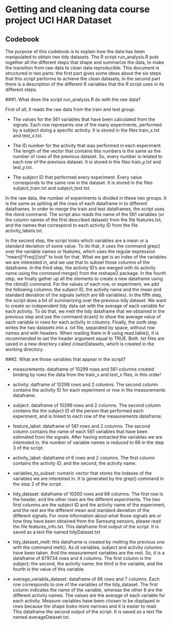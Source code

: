 Getting and cleaning data course project
UCI HAR Dataset
============================================================================================================================================================
Codebook
------------------------------------------------------------------------------------------------------------------------------------------------------------
The purpose of this codebook is to explain how the data has been manipulated to obtain two tidy datasets. The R script run_analysis.R puts together all the different steps that shape and summarize the data, to make the transition from raw data to clean data reproducible. 
This document is structured in two parts: the first part gives some ideas about the six steps that this script performs to achieve the clean datasets; in the second part there is a description of the different R variables that the R script uses in its different steps.

###1. What does the script run_analysis.R do with the raw data?

First of all, it reads the raw data from the train and test group: 
* The values for the 561 variables that have been calculated from the signals. Each row represents one of the many experiments, performed by a subject doing a specific activity. It is stored in the files train_x.txt and test_x.txt.

* The ID number for the activity that was performed in each experiment. The length of the vector that contains this numbers is the same as the number of rows of the previous dataset. So, every number is related to each row of the previous dataset. It is stored in the files train_y.txt and test_y.txt.

* The subject ID that performed every experiment. Every value corresponds to the same row in the dataset. It is stored in the files subject_train.txt and subject_test.txt.

In the raw data, the number of experiments is divided in these two groups. It is the same as spliting all the rows of each dataframe in to different dataframes. In order to merge the train and test dataframes, the script uses the rbind command.
The script also reads the name of the 561 variables (or the column names of the first described dataset) from the file features.txt, and the names that correspond to each activity ID from the file activity_labels.txt.

In the second step, the script looks which variables are a mean or a standard deviation of some value. To do that, it uses the command grep() over the variable names or features, which uses the regular expression "mean([^Freq])|std" to look for that. What we get is an index of the variables we are interested in, and we use that to subset those columns of the dataframe.
In the third step, the activity ID’s are merged with its activity name using the command merge() from the reshape2 package.
In the fourth step, we finally gather up all the elements to create a new dataframe using the cbind() command. For the values of each row, or experiment, we add the following columns: the subject ID, the activity name and the mean and standard deviation of the signals (which are 66 variables).
In the fifth step, the script does a bit of summarizing over the previous tidy dataset. We want to create an independent tidy data set with the average of each variable for each activity. To do that, we melt the tidy dataframe that we obtained in the previous step and use the command dcast() to show the average value of each variable in rows for each activity in columns.
Finally, the sixth step writes the two datasets into a .txt file, separated by space, without row names and with headers.  When reading them in R using read.table(), it is recommended to set the header argument equal  to TRUE. Both .txt files are saved in a new directory called /cleanDatasets, which is created in the working directory.

###2. What are those variables that appear in the script?

* measurements: dataframe of 10299 rows and 561 columns created binding by rows the data from the train_x and test_x files, in this order!

* activity: datframe of 10299 rows and 2 columns. The second column contains the activity ID for each experiment or row in the measurements dataframe.

* subject: dataframe of 10299 rows and 2 columns. The second column contains the the subject ID of the person that performed each experiment, and is linked to each row of the measurements dataframe.

* feature_label: dataframe of 561 rows and 2 columns. The second column contains the name of each 561 variables that have been estimated from the signals. After having extracted the variables we are interested in, the number of variable names is reduced to 66 in the step 3 of the script.

* activity_label: dataframe of 6 rows and 2 columns. The first column contains the activity ID, and the second, the activity name.

* variables_to_subset: numeric vector that stores the indexes of the variables we are interested in. It is generated by the grep() command in the step 2 of the script.

* tidy_dataset: dataframe of 10300 rows and 68 columns. The first row is the header, and the other rows are the different experiments. The two first columns are the subject ID and the activity name of the experiment, and the rest are the different mean and standard deviation of the different signals. For more information about what those signals are or how they have been obtained from the Samsung sensors, please read the file features_info.txt. This dataframe first output of the script. It is saved as a text file named tidyDataset.txt

* tidy_dataset_melt: this dataframe is created by melting the previous one with the command melt(). As id variables, subject and activity columns have been taken. And the measurement variables are the rest. So, it is a dataframe of 679734 rows and 4 columns. The first column is the subject; the second, the activity name; the third is the variable, and the fourth is the value of this variable. 

* average_variable_dataset: dataframe of 66 rows and 7 columns. Each row corresponds to one of the variables of the tidy_dataset. The first column indicates the name of the variable, whereas the other 6 are the different activity names. The values are the average of each variable for each activity. Measure variables have been chosen to be displayed in rows because the shape looks more narrows and it is easier to read. This dataframe the second output of the script. It is saved as a text file named averageDataset.txt.

